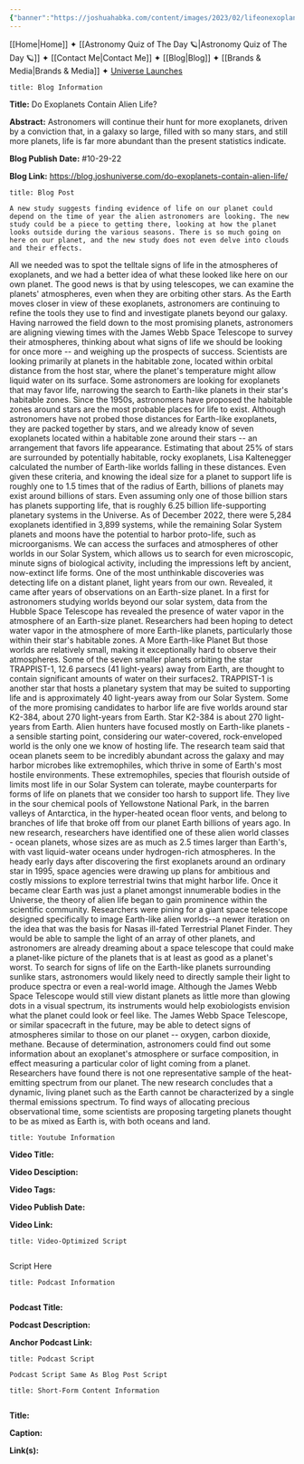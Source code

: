 ```yaml
---
{"banner":"https://joshuahabka.com/content/images/2023/02/lifeonexoplanetsheader--1-.webp","banner_x":0.5,"dg-publish":true,"permalink":"/blog/do-exoplanets-contain-alien-life/","dgPassFrontmatter":true,"noteIcon":"","created":"","updated":""}
---
```




<div class="transclusion internal-embed is-loaded"><div class="markdown-embed">



[[Home\|Home]] ✦ [[Astronomy Quiz of The Day 🪐\|Astronomy Quiz of The Day 🪐]] ✦ [[Contact Me\|Contact Me]] ✦ [[Blog\|Blog]] ✦ [[Brands & Media\|Brands & Media]] ✦ [Universe Launches](https://stardashusa.com/)


</div></div>


```ad-info
title: Blog Information
```

**Title:** Do Exoplanets Contain Alien Life?

**Abstract:** Astronomers will continue their hunt for more exoplanets, driven by a conviction that, in a galaxy so large, filled with so many stars, and still more planets, life is far more abundant than the present statistics indicate. 

**Blog Publish Date:** #10-29-22 

**Blog Link:** https://blog.joshuniverse.com/do-exoplanets-contain-alien-life/

```ad-abstract
title: Blog Post
```

	A new study suggests finding evidence of life on our planet could depend on the time of year the alien astronomers are looking. The new study could be a piece to getting there, looking at how the planet looks outside during the various seasons. There is so much going on here on our planet, and the new study does not even delve into clouds and their effects.
All we needed was to spot the telltale signs of life in the atmospheres of exoplanets, and we had a better idea of what these looked like here on our own planet. The good news is that by using telescopes, we can examine the planets' atmospheres, even when they are orbiting other stars. As the Earth moves closer in view of these exoplanets, astronomers are continuing to refine the tools they use to find and investigate planets beyond our galaxy.
Having narrowed the field down to the most promising planets, astronomers are aligning viewing times with the James Webb Space Telescope to survey their atmospheres, thinking about what signs of life we should be looking for once more -- and weighing up the prospects of success. Scientists are looking primarily at planets in the habitable zone, located within orbital distance from the host star, where the planet's temperature might allow liquid water on its surface. Some astronomers are looking for exoplanets that may favor life, narrowing the search to Earth-like planets in their star's habitable zones.
Since the 1950s, astronomers have proposed the habitable zones around stars are the most probable places for life to exist. Although astronomers have not probed those distances for Earth-like exoplanets, they are packed together by stars, and we already know of seven exoplanets located within a habitable zone around their stars -- an arrangement that favors life appearance.
Estimating that about 25% of stars are surrounded by potentially habitable, rocky exoplanets, Lisa Kaltenegger calculated the number of Earth-like worlds falling in these distances. Even given these criteria, and knowing the ideal size for a planet to support life is roughly one to 1.5 times that of the radius of Earth, billions of planets may exist around billions of stars. Even assuming only one of those billion stars has planets supporting life, that is roughly 6.25 billion life-supporting planetary systems in the Universe.
As of December 2022, there were 5,284 exoplanets identified in 3,899 systems, while the remaining Solar System planets and moons have the potential to harbor proto-life, such as microorganisms. We can access the surfaces and atmospheres of other worlds in our Solar System, which allows us to search for even microscopic, minute signs of biological activity, including the impressions left by ancient, now-extinct life forms. One of the most unthinkable discoveries was detecting life on a distant planet, light years from our own.
Revealed, it came after years of observations on an Earth-size planet. In a first for astronomers studying worlds beyond our solar system, data from the Hubble Space Telescope has revealed the presence of water vapor in the atmosphere of an Earth-size planet. Researchers had been hoping to detect water vapor in the atmosphere of more Earth-like planets, particularly those within their star's habitable zones. A More Earth-like Planet But those worlds are relatively small, making it exceptionally hard to observe their atmospheres.
Some of the seven smaller planets orbiting the star TRAPPIST-1, 12.6 parsecs (41 light-years) away from Earth, are thought to contain significant amounts of water on their surfaces2. TRAPPIST-1 is another star that hosts a planetary system that may be suited to supporting life and is approximately 40 light-years away from our Solar System. Some of the more promising candidates to harbor life are five worlds around star K2-384, about 270 light-years from Earth. Star K2-384 is about 270 light-years from Earth.
Alien hunters have focused mostly on Earth-like planets - a sensible starting point, considering our water-covered, rock-enveloped world is the only one we know of hosting life. The research team said that ocean planets seem to be incredibly abundant across the galaxy and may harbor microbes like extremophiles, which thrive in some of Earth's most hostile environments. These extremophiles, species that flourish outside of limits most life in our Solar System can tolerate, maybe counterparts for forms of life on planets that we consider too harsh to support life.
They live in the sour chemical pools of Yellowstone National Park, in the barren valleys of Antarctica, in the hyper-heated ocean floor vents, and belong to branches of life that broke off from our planet Earth billions of years ago. In new research, researchers have identified one of these alien world classes - ocean planets, whose sizes are as much as 2.5 times larger than Earth's, with vast liquid-water oceans under hydrogen-rich atmospheres.
In the heady early days after discovering the first exoplanets around an ordinary star in 1995, space agencies were drawing up plans for ambitious and costly missions to explore terrestrial twins that might harbor life. Once it became clear Earth was just a planet amongst innumerable bodies in the Universe, the theory of alien life began to gain prominence within the scientific community. Researchers were pining for a giant space telescope designed specifically to image Earth-like alien worlds--a newer iteration on the idea that was the basis for Nasas ill-fated Terrestrial Planet Finder.
They would be able to sample the light of an array of other planets, and astronomers are already dreaming about a space telescope that could make a planet-like picture of the planets that is at least as good as a planet's worst. To search for signs of life on the Earth-like planets surrounding sunlike stars, astronomers would likely need to directly sample their light to produce spectra or even a real-world image. Although the James Webb Space Telescope would still view distant planets as little more than glowing dots in a visual spectrum, its instruments would help exobiologists envision what the planet could look or feel like.
The James Webb Space Telescope, or similar spacecraft in the future, may be able to detect signs of atmospheres similar to those on our planet -- oxygen, carbon dioxide, methane. Because of determination, astronomers could find out some information about an exoplanet's atmosphere or surface composition, in effect measuring a particular color of light coming from a planet.
Researchers have found there is not one representative sample of the heat-emitting spectrum from our planet. The new research concludes that a dynamic, living planet such as the Earth cannot be characterized by a single thermal emissions spectrum. To find ways of allocating precious observational time, some scientists are proposing targeting planets thought to be as mixed as Earth is, with both oceans and land.

```ad-info
title: Youtube Information
```

**Video Title:**

**Video Desciption:**

**Video Tags:**

**Video Publish Date:**

**Video Link:**

```ad-abstract
title: Video-Optimized Script


```

Script Here

```ad-info
title: Podcast Information


```

**Podcast Title:**

**Podcast Description:**

**Anchor Podcast Link:**

```ad-info
title: Podcast Script

Podcast Script Same As Blog Post Script

```


```ad-info
title: Short-Form Content Information


```

**Title:**

**Caption:**

**Link(s):**

